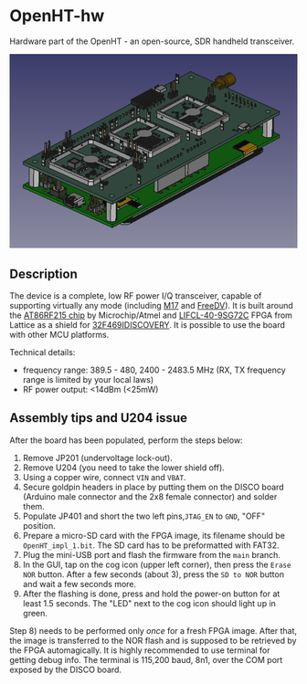 # OpenHT-hw
Hardware part of the OpenHT - an open-source, SDR handheld transceiver.

<img src="https://github.com/M17-Project/OpenHT-hw/blob/main/render_iso_back.png" width="800">

## Description
The device is a complete, low RF power I/Q transceiver, capable of supporting virtually any mode (including [M17](https://m17project.org) and [FreeDV](https://freedv.org)).
It is built around the [AT86RF215 chip](https://www.microchip.com/en-us/product/AT86RF215) by Microchip/Atmel
and [LIFCL-40-9SG72C](https://www.latticesemi.com/Products/FPGAandCPLD/CrossLink-NX) FPGA from Lattice as a shield for [32F469IDISCOVERY](https://www.st.com/en/evaluation-tools/32f469idiscovery.html). It is possible to use the board with other MCU platforms.

Technical details:
- frequency range: 389.5 - 480, 2400 - 2483.5 MHz (RX, TX frequency range is limited by your local laws)
- RF power output: <14dBm (<25mW)

## Assembly tips and U204 issue
After the board has been populated, perform the steps below:
1) Remove JP201 (undervoltage lock-out).
2) Remove U204 (you need to take the lower shield off).
3) Using a copper wire, connect `VIN` and `VBAT`.
4) Secure goldpin headers in place by putting them on the DISCO board (Arduino male connector and the 2x8 female connector) and solder them.
5) Populate JP401 and short the two left pins,`JTAG_EN` to `GND`, "OFF" position.
6) Prepare a micro-SD card with the FPGA image, its filename should be `OpenHT_impl_1.bit`. The SD card has to be preformatted with FAT32.
7) Plug the mini-USB port and flash the firmware from the `main` branch.
8) In the GUI, tap on the cog icon (upper left corner), then press the `Erase NOR` button. After a few seconds (about 3), press the `SD to NOR` button and wait a few seconds more.
9) After the flashing is done, press and hold the power-on button for at least 1.5 seconds. The "LED" next to the cog icon should light up in green.

Step 8) needs to be performed only *once* for a fresh FPGA image. After that, the image is transferred to the NOR flash and is supposed to be retrieved by the FPGA automagically.
It is highly recommended to use terminal for getting debug info. The terminal is 115,200 baud, 8n1, over the COM port exposed by the DISCO board.
